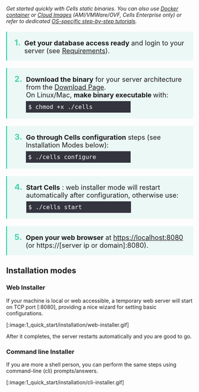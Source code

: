 _Get started quickly with Cells static binaries. You can also use [Docker container](./docker) or
[Cloud Images](./cloud-images) (AMI/VMWare/OVF, Cells Enterprise only) or refer to dedicated [OS-specific step-by-step tutorials](/en/docs/kb/deployment)._

<ol class="install-steps">
<li><p><strong>Get your database access ready</strong> and login to your server (see <a href="./requirements">Requirements</a>).</p></li>
<li><p><strong>Download the binary</strong> for your server architecture from the <a href="/en/download" target="_blank">Download Page</a>. 
    <br>On Linux/Mac, <strong>make binary executable </strong> with:<br> <code>$ chmod +x ./cells</code></p></li>
<li><p><strong>Go through Cells configuration</strong> steps (see Installation Modes below):<br> <code>$ ./cells configure</code></p></li>
<li><p><strong>Start Cells</strong> : web installer mode will restart automatically after configuration, otherwise use: <code>$ ./cells start</code></p></li>
<li><p><strong>Open your web browser</strong> at <a href="https://localhost:8080" target="_blank">https://localhost:8080</a> <br> (or https://[server ip or domain]:8080).</p></li>
</ol>

<style type="text/css">
ol.install-steps {
  padding-left: 0 !important;
  list-style: none;
  counter-reset: my-awesome-counter;
  padding: 0;
  margin:0;
}
ol.install-steps li {
  counter-increment: my-awesome-counter;
  border-left: 2px solid #08cc99;
  display:flex;
  align-items: baseline;
  background-color: #ecf8f6;
  padding: 16px 20px;
  margin: 20px 0 !important;
}

ol.install-steps li::before {
  content: counter(my-awesome-counter) ". ";
  color: #44d2ab;
  font-weight: bold;
  margin-right: 10px;
  font-size: 22px;
}


ol.install-steps li p {
  display: inline;
  margin: 0 !important;
  font-size: 18px !important;
}

ol.install-steps li code {
    font-size: 16px !important;
    display: block;
    margin: 0px 0 !important;
    padding: 6px !important;
    background-color: rgb(42 42 53 / 95%) !important;
    color: white !important;
    width: 270px;
    margin-top: 6px !important;
}

ol span.geshifilter {
    display: inherit;
}

</style>

## Installation modes

### Web Installer

If your machine is local or web accessible, a temporary web server will start on TCP port [:8080], providing a nice wizard
for setting basic configurations.

[:image:1_quick_start/installation/web-installer.gif]

After it completes, the server restarts automatically and you are good to go.

### Command line Installer

If you are more a shell person, you can perform the same steps using command-line (cli) prompts/answers. 

[:image:1_quick_start/installation/cli-installer.gif]
